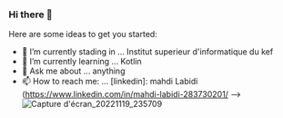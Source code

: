 ### Hi there 👋


Here are some ideas to get you started:

- 🔭 I’m currently stading in ... Institut superieur d'informatique du kef
- 🌱 I’m currently learning ... Kotlin
- 💬 Ask me about ... anything
- 📫 How to reach me: ... [linkedin]: mahdi Labidi (https://www.linkedin.com/in/mahdi-labidi-283730201/
-->
![Capture d'écran_20221119_235709](https://user-images.githubusercontent.com/49152093/218708984-2016255f-85aa-44c4-bc14-25ef5d3afbf4.png)
